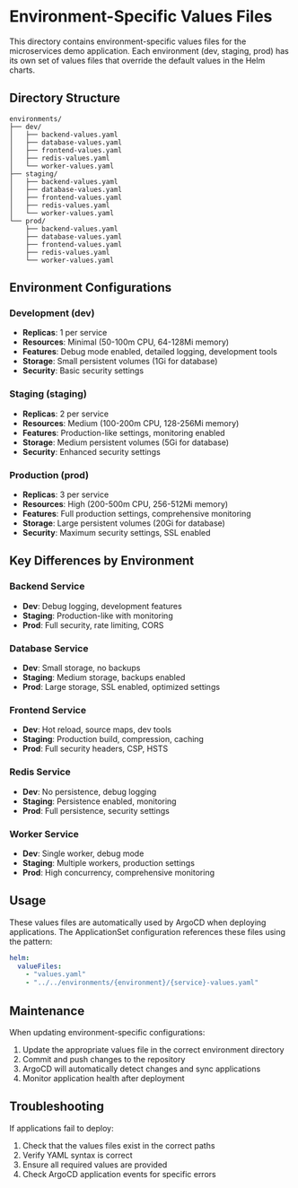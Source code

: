 # Environment-Specific Values Files

This directory contains environment-specific values files for the microservices demo application. Each environment (dev, staging, prod) has its own set of values files that override the default values in the Helm charts.

## Directory Structure

```
environments/
├── dev/
│   ├── backend-values.yaml
│   ├── database-values.yaml
│   ├── frontend-values.yaml
│   ├── redis-values.yaml
│   └── worker-values.yaml
├── staging/
│   ├── backend-values.yaml
│   ├── database-values.yaml
│   ├── frontend-values.yaml
│   ├── redis-values.yaml
│   └── worker-values.yaml
└── prod/
    ├── backend-values.yaml
    ├── database-values.yaml
    ├── frontend-values.yaml
    ├── redis-values.yaml
    └── worker-values.yaml
```

## Environment Configurations

### Development (dev)
- **Replicas**: 1 per service
- **Resources**: Minimal (50-100m CPU, 64-128Mi memory)
- **Features**: Debug mode enabled, detailed logging, development tools
- **Storage**: Small persistent volumes (1Gi for database)
- **Security**: Basic security settings

### Staging (staging)
- **Replicas**: 2 per service
- **Resources**: Medium (100-200m CPU, 128-256Mi memory)
- **Features**: Production-like settings, monitoring enabled
- **Storage**: Medium persistent volumes (5Gi for database)
- **Security**: Enhanced security settings

### Production (prod)
- **Replicas**: 3 per service
- **Resources**: High (200-500m CPU, 256-512Mi memory)
- **Features**: Full production settings, comprehensive monitoring
- **Storage**: Large persistent volumes (20Gi for database)
- **Security**: Maximum security settings, SSL enabled

## Key Differences by Environment

### Backend Service
- **Dev**: Debug logging, development features
- **Staging**: Production-like with monitoring
- **Prod**: Full security, rate limiting, CORS

### Database Service
- **Dev**: Small storage, no backups
- **Staging**: Medium storage, backups enabled
- **Prod**: Large storage, SSL enabled, optimized settings

### Frontend Service
- **Dev**: Hot reload, source maps, dev tools
- **Staging**: Production build, compression, caching
- **Prod**: Full security headers, CSP, HSTS

### Redis Service
- **Dev**: No persistence, debug logging
- **Staging**: Persistence enabled, monitoring
- **Prod**: Full persistence, security settings

### Worker Service
- **Dev**: Single worker, debug mode
- **Staging**: Multiple workers, production settings
- **Prod**: High concurrency, comprehensive monitoring

## Usage

These values files are automatically used by ArgoCD when deploying applications. The ApplicationSet configuration references these files using the pattern:

```yaml
helm:
  valueFiles:
    - "values.yaml"
    - "../../environments/{environment}/{service}-values.yaml"
```

## Maintenance

When updating environment-specific configurations:

1. Update the appropriate values file in the correct environment directory
2. Commit and push changes to the repository
3. ArgoCD will automatically detect changes and sync applications
4. Monitor application health after deployment

## Troubleshooting

If applications fail to deploy:

1. Check that the values files exist in the correct paths
2. Verify YAML syntax is correct
3. Ensure all required values are provided
4. Check ArgoCD application events for specific errors